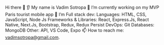 Hi there 👋
👂 My name is Vadim Sotropa
🔭 I’m currently working on my MVP Paris tourist mobile app
🌱 I’m Full stack dev:
Languages: HTML, CSS, JavaScript, Node Js
Frameworks & Libraries: React, Express.Js, React Native, Next.Js, Bootstrap,
Redux, Redux Persist
DevOps: Git
Databases: MongoDB
Other: API, VS Code, Expo
📫 How to reach me: vadimsotropa@gmail.com.

<!---
VadimSotropa/VadimSotropa is a ✨ special ✨ repository because its `README.md` (this file) appears on your GitHub profile.
You can click the Preview link to take a look at your changes.
--->
